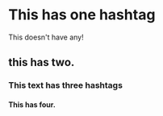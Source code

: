 # This has one hashtag

This doesn't have any!

## this has two.

### This text has three hashtags

#### This has four.